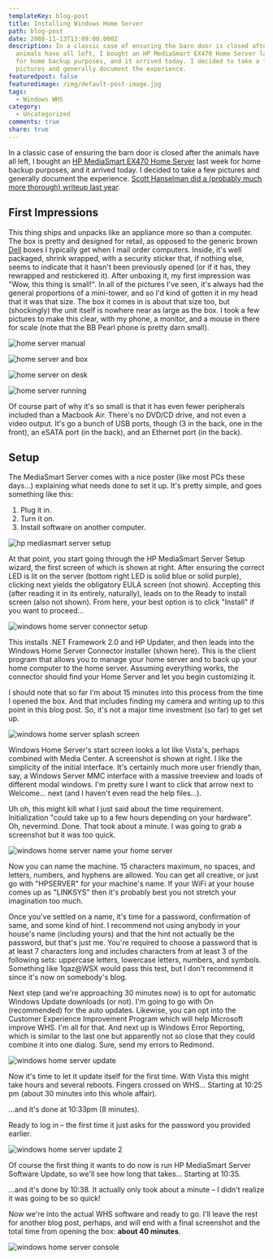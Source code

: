 ```yaml
---
templateKey: blog-post
title: Installing Windows Home Server
path: blog-post
date: 2008-11-13T13:09:00.000Z
description: In a classic case of ensuring the barn door is closed after the
  animals have all left, I bought an HP MediaSmart EX470 Home Server last week
  for home backup purposes, and it arrived today. I decided to take a few
  pictures and generally document the experience.
featuredpost: false
featuredimage: /img/default-post-image.jpg
tags:
  - Windows WHS
category:
  - Uncategorized
comments: true
share: true
---
```

In a classic case of ensuring the barn door is closed after the animals have all left, I bought an [HP MediaSmart EX470 Home Server](http://www.amazon.com/gp/product/B000UY1WSK?ie=UTF8&tag=aspalliancecom&linkCode=as2&camp=1789&creative=390957&creativeASIN=B000UY1WSK) last week for home backup purposes, and it arrived today. I decided to take a few pictures and generally document the experience. [Scott Hanselman did a (probably much more thorough) writeup last year](http://www.hanselman.com/blog/ReviewHPMediaSmartWindowsHomeServer.aspx).

## First Impressions

This thing ships and unpacks like an appliance more so than a computer. The box is pretty and designed for retail, as opposed to the generic brown [Dell](http://dell.com/) boxes I typically get when I mail order computers. Inside, it's well packaged, shrink wrapped, with a security sticker that, if nothing else, seems to indicate that it hasn't been previously opened (or if it has, they rewrapped and restickered it). After unboxing it, my first impression was "Wow, this thing is small!". In all of the pictures I've seen, it's always had the general proportions of a mini-tower, and so I'd kind of gotten it in my head that it was that size. The box it comes in is about that size too, but (shockingly) the unit itself is nowhere near as large as the box. I took a few pictures to make this clear, with my phone, a monitor, and a mouse in there for scale (note that the BB Pearl phone is pretty darn small).

![home server manual](/img/homeserver-1.jpg)

![home server and box](/img/homeserver-2.jpg)

![home server on desk](/img/homeserver-3.jpg)

![home server running](/img/homeserver-4.jpg)

Of course part of why it's so small is that it has even fewer peripherals included than a Macbook Air. There's no DVD/CD drive, and not even a video output. It's go a bunch of USB ports, though (3 in the back, one in the front), an eSATA port (in the back), and an Ethernet port (in the back).

## Setup

The MediaSmart Server comes with a nice poster (like most PCs these days…) explaining what needs done to set it up. It's pretty simple, and goes something like this:

1. Plug it in.
2. Turn it on.
3. Install software on another computer.

![hp mediasmart server setup](/img/homeserver-5.png)

At that point, you start going through the HP MediaSmart Server Setup wizard, the first screen of which is shown at right. After ensuring the correct LED is lit on the server (bottom right LED is solid blue or solid purple), clicking next yields the obligatory EULA screen (not shown). Accepting this (after reading it in its entirely, naturally), leads on to the Ready to install screen (also not shown). From here, your best option is to click "Install" if you want to proceed…

![windows home server connector setup](/img/homeserver-6.png)

This installs .NET Framework 2.0 and HP Updater, and then leads into the Windows Home Server Connector installer (shown here). This is the client program that allows you to manage your home server and to back up your home computer to the home server. Assuming everything works, the connector should find your Home Server and let you begin customizing it.

I should note that so far I'm about 15 minutes into this process from the time I opened the box. And that includes finding my camera and writing up to this point in this blog post. So, it's not a major time investment (so far) to get set up.

![windows home server splash screen](/img/homeserver-7.png)

Windows Home Server's start screen looks a lot like Vista's, perhaps combined with Media Center. A screenshot is shown at right. I like the simplicity of the initial interface. It's certainly much more user friendly than, say, a Windows Server MMC interface with a massive treeview and loads of different modal windows. I'm pretty sure I want to click that arrow next to Welcome… next (and I haven't even read the help files…).

Uh oh, this might kill what I just said about the time requirement. Initialization "could take up to a few hours depending on your hardware". Oh, nevermind. Done. That took about a minute. I was going to grab a screenshot but it was too quick.

![windows home server name your home server](/img/homeserver-8.png)

Now you can name the machine. 15 characters maximum, no spaces, and letters, numbers, and hyphens are allowed. You can get all creative, or just go with "HPSERVER" for your machine's name. If your WiFi at your house comes up as "LINKSYS" then it's probably best you not stretch your imagination too much.

Once you've settled on a name, it's time for a password, confirmation of same, and some kind of hint. I recommend not using anybody in your house's name (including yours) and that the hint not actually be the password, but that's just me. You're required to choose a password that is at least 7 characters long and includes characters from at least 3 of the following sets: uppercase letters, lowercase letters, numbers, and symbols. Something like 1qaz@WSX would pass this test, but I don't recommend it since it's now on somebody's blog.

Next step (and we're approaching 30 minutes now) is to opt for automatic Windows Update downloads (or not). I'm going to go with On (recommended) for the auto updates. Likewise, you can opt into the Customer Experience Improvement Program which will help Microsoft improve WHS. I'm all for that. And next up is Windows Error Reporting, which is similar to the last one but apparently not so close that they could combine it into one dialog. Sure, send my errors to Redmond.

![windows home server update](/img/homeserver-9.png)

Now it's time to let it update itself for the first time. With Vista this might take hours and several reboots. Fingers crossed on WHS… Starting at 10:25 pm (about 30 minutes into this whole affair).

…and it's done at 10:33pm (8 minutes).

Ready to log in – the first time it just asks for the password you provided earlier.

![windows home server update 2](/img/homeserver-10.png)

Of course the first thing it wants to do now is run HP MediaSmart Server Software Update, so we'll see how long that takes… Starting at 10:35.

…and it's done by 10:38. It actually only took about a minute – I didn't realize it was going to be so quick!

Now we're into the actual WHS software and ready to go. I'll leave the rest for another blog post, perhaps, and will end with a final screenshot and the total time from opening the box: **about 40 minutes**.

![windows home server console](/img/homeserver-11.png)
